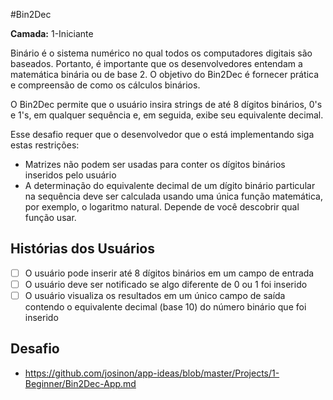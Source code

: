 #Bin2Dec

**Camada:** 1-Iniciante

Binário é o sistema numérico no qual todos os computadores digitais são baseados.
Portanto, é importante que os desenvolvedores entendam a matemática binária ou de base 2.
O objetivo do Bin2Dec é fornecer prática e compreensão de como os cálculos binários.

O Bin2Dec permite que o usuário insira strings de até 8 dígitos binários, 0's e 1's,
em qualquer sequência e, em seguida, exibe seu equivalente decimal.

Esse desafio requer que o desenvolvedor que o está implementando siga
estas restrições:

- Matrizes não podem ser usadas para conter os dígitos binários inseridos pelo usuário
- A determinação do equivalente decimal de um dígito binário particular na sequência deve
  ser calculada usando uma única função matemática, por exemplo, o logaritmo natural.
  Depende de você descobrir qual função usar.

## Histórias dos Usuários

- [ ] O usuário pode inserir até 8 dígitos binários em um campo de entrada
- [ ] O usuário deve ser notificado se algo diferente de 0 ou 1 foi inserido
- [ ] O usuário visualiza os resultados em um único campo de saída contendo o equivalente decimal
      (base 10) do número binário que foi inserido

## Desafio

- https://github.com/josinon/app-ideas/blob/master/Projects/1-Beginner/Bin2Dec-App.md
